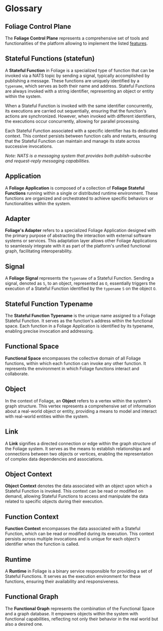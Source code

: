 # Glossary

## Foliage Control Plane

The **Foliage Control Plane** represents a comprehensive set of tools and functionalities of the platform allowing to implement the listed [features](./features.md). 

## Stateful Functions (statefun)

A **Stateful Function** in Foliage is a specialized type of function that can be invoked via a NATS topic by sending a signal, typically accomplished by publishing a message. These functions are uniquely identified by a `typename`, which serves as both their name and address. Stateful Functions are always invoked with a string identifier, representing an object or entity within the system.

When a Stateful Function is invoked with the same identifier concurrently, its executions are carried out sequentially, ensuring that the function's actions are synchronized. However, when invoked with different identifiers, the executions occur concurrently, allowing for parallel processing.

Each Stateful Function associated with a specific identifier has its dedicated context. This context persists between function calls and restarts, ensuring that the Stateful Function can maintain and manage its state across successive invocations.

_Note: NATS is a messaging system that provides both publish-subscribe and request-reply messaging capabilities._

## Application

A **Foliage Application** is composed of a collection of **Foliage Stateful Functions** running within a single or distributed runtime environment. These functions are organized and orchestrated to achieve specific behaviors or functionalities within the system.

## Adapter

**Foliage's Adapter** refers to a specialized Foliage Application designed with the primary purpose of abstracting the interaction with external software systems or services. This adaptation layer allows other Foliage Applications to seamlessly integrate with it as part of the platform's unified functional graph, facilitating interoperability.

## Signal

A **Foliage Signal** represents the `typename` of a Stateful Function. Sending a signal, denoted as `S`, to an object, represented as `O`, essentially triggers the execution of a Stateful Function identified by the `typename` `S` on the object `O`.

## Stateful Function Typename

The **Stateful Function Typename** is the unique name assigned to a Foliage Stateful Function. It serves as the function's address within the functional space. Each function in a Foliage Application is identified by its typename, enabling precise invocation and addressing.

## Functional Space

**Functional Space** encompasses the collective domain of all Foliage functions, within which each function can invoke any other function. It represents the environment in which Foliage functions interact and collaborate.

## Object

In the context of Foliage, an **Object** refers to a vertex within the system's graph structure. This vertex represents a comprehensive set of information about a real-world object or entity, providing a means to model and interact with real-world entities within the system.

## Link

A **Link** signifies a directed connection or edge within the graph structure of the Foliage system. It serves as the means to establish relationships and connections between two objects or vertices, enabling the representation of complex data dependencies and associations.

## Object Context

**Object Context** denotes the data associated with an object upon which a Stateful Function is invoked. This context can be read or modified on demand, allowing Stateful Functions to access and manipulate the data related to specific objects during their execution.

## Function Context

**Function Context** encompasses the data associated with a Stateful Function, which can be read or modified during its execution. This context persists across multiple invocations and is unique for each object's identifier when the function is called.

## Runtime

A **Runtime** in Foliage is a binary service responsible for providing a set of Stateful Functions. It serves as the execution environment for these functions, ensuring their availability and responsiveness.

## Functional Graph

The **Functional Graph** represents the combination of the Functional Space and a graph database. It empowers objects within the system with functional capabilities, reflecting not only their behavior in the real world but also a desired one.
